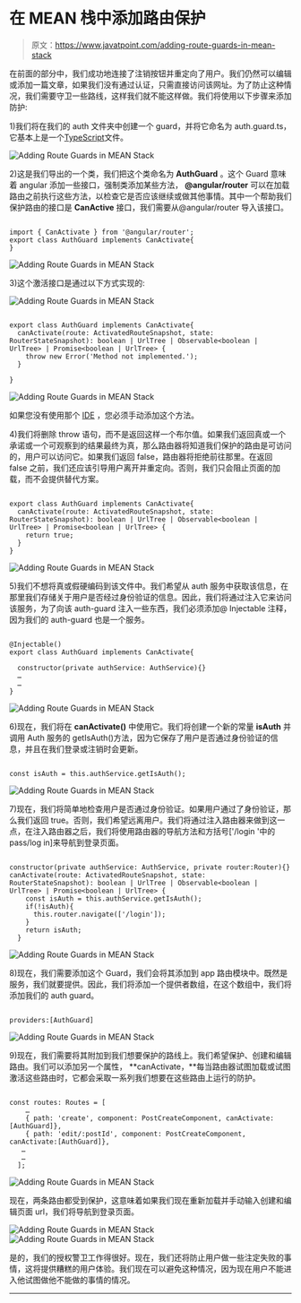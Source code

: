 # 在 MEAN 栈中添加路由保护

> 原文：<https://www.javatpoint.com/adding-route-guards-in-mean-stack>

在前面的部分中，我们成功地连接了注销按钮并重定向了用户。我们仍然可以编辑或添加一篇文章，如果我们没有通过认证，只需直接访问该网址。为了防止这种情况，我们需要守卫一些路线，这样我们就不能这样做。我们将使用以下步骤来添加防护:

1)我们将在我们的 auth 文件夹中创建一个 guard，并将它命名为 auth.guard.ts，它基本上是一个[TypeScript](https://www.javatpoint.com/typescript-tutorial)文件。

![Adding Route Guards in MEAN Stack](img/c2d3e155a91b669b3d9bcf5c6d2e6c4e.png)

2)这是我们导出的一个类，我们把这个类命名为 **AuthGuard** 。这个 Guard 意味着 angular 添加一些接口，强制类添加某些方法， **@angular/router** 可以在加载路由之前执行这些方法，以检查它是否应该继续或做其他事情。其中一个帮助我们保护路由的接口是 **CanActive** 接口，我们需要从@angular/router 导入该接口。

```

import { CanActivate } from '@angular/router';
export class AuthGuard implements CanActivate{
}

```

![Adding Route Guards in MEAN Stack](img/733f66bff8e879e184d5291a8c8656e8.png)

3)这个激活接口是通过以下方式实现的:

![Adding Route Guards in MEAN Stack](img/a015b8079fa6b2536dc5936ac879228b.png)

```

export class AuthGuard implements CanActivate{
  canActivate(route: ActivatedRouteSnapshot, state: RouterStateSnapshot): boolean | UrlTree | Observable<boolean | UrlTree> | Promise<boolean | UrlTree> {
    throw new Error('Method not implemented.');
  }

}

```

![Adding Route Guards in MEAN Stack](img/aec4a005f811000295dfc3d1a47398b4.png)

如果您没有使用那个 [IDE](https://www.javatpoint.com/ide-full-form) ，您必须手动添加这个方法。

4)我们将删除 throw 语句，而不是返回这样一个布尔值。如果我们返回真或一个承诺或一个可观察到的结果最终为真，那么路由器将知道我们保护的路由是可访问的，用户可以访问它。如果我们返回 false，路由器将拒绝前往那里。在返回 false 之前，我们还应该引导用户离开并重定向。否则，我们只会阻止页面的加载，而不会提供替代方案。

```

export class AuthGuard implements CanActivate{
  canActivate(route: ActivatedRouteSnapshot, state: RouterStateSnapshot): boolean | UrlTree | Observable<boolean | UrlTree> | Promise<boolean | UrlTree> {
    return true;
  }
}

```

![Adding Route Guards in MEAN Stack](img/48902266089fc13410b4386e0cc0a996.png)

5)我们不想将真或假硬编码到该文件中。我们希望从 auth 服务中获取该信息，在那里我们存储关于用户是否经过身份验证的信息。因此，我们将通过注入它来访问该服务，为了向该 auth-guard 注入一些东西，我们必须添加@ Injectable 注释，因为我们的 auth-guard 也是一个服务。

```

@Injectable()
export class AuthGuard implements CanActivate{

  constructor(private authService: AuthService){}
  …
  …
}

```

![Adding Route Guards in MEAN Stack](img/ae0953d90c6a64328a5e80c27429e07b.png)

6)现在，我们将在 **canActivate()** 中使用它。我们将创建一个新的常量 **isAuth** 并调用 Auth 服务的 getIsAuth()方法，因为它保存了用户是否通过身份验证的信息，并且在我们登录或注销时会更新。

```

const isAuth = this.authService.getIsAuth();

```

![Adding Route Guards in MEAN Stack](img/9a17e9fcaf68e1b1866874b507e21c79.png)

7)现在，我们将简单地检查用户是否通过身份验证。如果用户通过了身份验证，那么我们返回 true。否则，我们希望远离用户。我们将通过注入路由器来做到这一点，在注入路由器之后，我们将使用路由器的导航方法和方括号['/login '中的 pass/log in]来导航到登录页面。

```

constructor(private authService: AuthService, private router:Router){}
canActivate(route: ActivatedRouteSnapshot, state: RouterStateSnapshot): boolean | UrlTree | Observable<boolean | UrlTree> | Promise<boolean | UrlTree> {
    const isAuth = this.authService.getIsAuth();
    if(!isAuth){
      this.router.navigate(['/login']);
    }
    return isAuth;
  }

```

![Adding Route Guards in MEAN Stack](img/cc7c6301cc2eb723de7e17b7b95bd5f0.png)

8)现在，我们需要添加这个 Guard，我们会将其添加到 app 路由模块中。既然是服务，我们就要提供。因此，我们将添加一个提供者数组，在这个数组中，我们将添加我们的 auth guard。

```

providers:[AuthGuard]

```

![Adding Route Guards in MEAN Stack](img/1d2ecf6326e4b14ca7a81160cffbf86b.png)

9)现在，我们需要将其附加到我们想要保护的路线上。我们希望保护、创建和编辑路由。我们可以添加另一个属性， **canActivate，**每当路由器试图加载或试图激活这些路由时，它都会采取一系列我们想要在这些路由上运行的防护。

```

const routes: Routes = [
    …
    { path: 'create', component: PostCreateComponent, canActivate: [AuthGuard]},
    { path: 'edit/:postId', component: PostCreateComponent, canActivate:[AuthGuard]},
   …
   …
  ];

```

![Adding Route Guards in MEAN Stack](img/aad4174085f32e40868a3e1015c4db28.png)

现在，两条路由都受到保护，这意味着如果我们现在重新加载并手动输入创建和编辑页面 url，我们将导航到登录页面。

![Adding Route Guards in MEAN Stack](img/848c96e01a0d8ad23b0d86f71d66af85.png)
![Adding Route Guards in MEAN Stack](img/f96791fc5997d6594d44c8054799daa4.png)

是的，我们的授权警卫工作得很好。现在，我们还将防止用户做一些注定失败的事情，这将提供糟糕的用户体验。我们现在可以避免这种情况，因为现在用户不能进入他试图做他不能做的事情的情况。

* * *